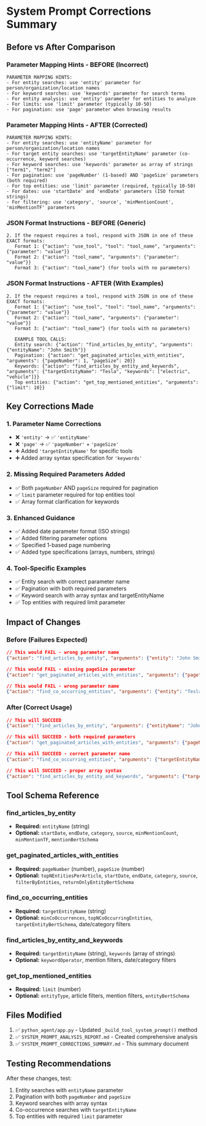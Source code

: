 # System Prompt Corrections Summary

## Before vs After Comparison

### Parameter Mapping Hints - BEFORE (Incorrect)
```
PARAMETER MAPPING HINTS:
- For entity searches: use 'entity' parameter for person/organization/location names
- For keyword searches: use 'keywords' parameter for search terms
- For entity analysis: use 'entity' parameter for entities to analyze
- For limits: use 'limit' parameter (typically 10-50)
- For pagination: use 'page' parameter when browsing results
```

### Parameter Mapping Hints - AFTER (Corrected)
```
PARAMETER MAPPING HINTS:
- For entity searches: use 'entityName' parameter for person/organization/location names
- For target entity searches: use 'targetEntityName' parameter (co-occurrence, keyword searches)
- For keyword searches: use 'keywords' parameter as array of strings ["term1", "term2"]
- For pagination: use 'pageNumber' (1-based) AND 'pageSize' parameters (both required)
- For top entities: use 'limit' parameter (required, typically 10-50)
- For dates: use 'startDate' and 'endDate' parameters (ISO format strings)
- For filtering: use 'category', 'source', 'minMentionCount', 'minMentionTF' parameters
```

### JSON Format Instructions - BEFORE (Generic)
```
2. If the request requires a tool, respond with JSON in one of these EXACT formats:
   Format 1: {"action": "use_tool", "tool": "tool_name", "arguments": {"parameter": "value"}}
   Format 2: {"action": "tool_name", "arguments": {"parameter": "value"}}
   Format 3: {"action": "tool_name"} (for tools with no parameters)
```

### JSON Format Instructions - AFTER (With Examples)
```
2. If the request requires a tool, respond with JSON in one of these EXACT formats:
   Format 1: {"action": "use_tool", "tool": "tool_name", "arguments": {"parameter": "value"}}
   Format 2: {"action": "tool_name", "arguments": {"parameter": "value"}}
   Format 3: {"action": "tool_name"} (for tools with no parameters)

   EXAMPLE TOOL CALLS:
   Entity search: {"action": "find_articles_by_entity", "arguments": {"entityName": "John Smith"}}
   Pagination: {"action": "get_paginated_articles_with_entities", "arguments": {"pageNumber": 1, "pageSize": 20}}
   Keywords: {"action": "find_articles_by_entity_and_keywords", "arguments": {"targetEntityName": "Tesla", "keywords": ["electric", "vehicle"]}}
   Top entities: {"action": "get_top_mentioned_entities", "arguments": {"limit": 10}}
```

## Key Corrections Made

### 1. Parameter Name Corrections
- ❌ `'entity'` → ✅ `'entityName'`
- ❌ `'page'` → ✅ `'pageNumber'` + `'pageSize'`
- ➕ Added `'targetEntityName'` for specific tools
- ➕ Added array syntax specification for `'keywords'`

### 2. Missing Required Parameters Added
- ✅ Both `pageNumber` AND `pageSize` required for pagination
- ✅ `limit` parameter required for top entities tool
- ✅ Array format clarification for keywords

### 3. Enhanced Guidance
- ✅ Added date parameter format (ISO strings)
- ✅ Added filtering parameter options
- ✅ Specified 1-based page numbering
- ✅ Added type specifications (arrays, numbers, strings)

### 4. Tool-Specific Examples
- ✅ Entity search with correct parameter name
- ✅ Pagination with both required parameters
- ✅ Keyword search with array syntax and targetEntityName
- ✅ Top entities with required limit parameter

## Impact of Changes

### Before (Failures Expected)
```json
// This would FAIL - wrong parameter name
{"action": "find_articles_by_entity", "arguments": {"entity": "John Smith"}}

// This would FAIL - missing pageSize parameter
{"action": "get_paginated_articles_with_entities", "arguments": {"page": 1}}

// This would FAIL - wrong parameter name
{"action": "find_co_occurring_entities", "arguments": {"entity": "Tesla"}}
```

### After (Correct Usage)
```json
// This will SUCCEED
{"action": "find_articles_by_entity", "arguments": {"entityName": "John Smith"}}

// This will SUCCEED - both required parameters
{"action": "get_paginated_articles_with_entities", "arguments": {"pageNumber": 1, "pageSize": 20}}

// This will SUCCEED - correct parameter name
{"action": "find_co_occurring_entities", "arguments": {"targetEntityName": "Tesla"}}

// This will SUCCEED - proper array syntax
{"action": "find_articles_by_entity_and_keywords", "arguments": {"targetEntityName": "Tesla", "keywords": ["electric", "car"]}}
```

## Tool Schema Reference

### find_articles_by_entity
- **Required:** `entityName` (string)
- **Optional:** `startDate`, `endDate`, `category`, `source`, `minMentionCount`, `minMentionTF`, `mentionBertSchema`

### get_paginated_articles_with_entities
- **Required:** `pageNumber` (number), `pageSize` (number)
- **Optional:** `topNEntitiesPerArticle`, `startDate`, `endDate`, `category`, `source`, `filterByEntities`, `returnOnlyEntityBertSchema`

### find_co_occurring_entities
- **Required:** `targetEntityName` (string)
- **Optional:** `minCoOccurrences`, `topNCoOccurringEntities`, `targetEntityBertSchema`, date/category filters

### find_articles_by_entity_and_keywords
- **Required:** `targetEntityName` (string), `keywords` (array of strings)
- **Optional:** `keywordOperator`, mention filters, date/category filters

### get_top_mentioned_entities
- **Required:** `limit` (number)
- **Optional:** `entityType`, article filters, mention filters, `entityBertSchema`

## Files Modified

1. ✅ `python_agent/app.py` - Updated `_build_tool_system_prompt()` method
2. ✅ `SYSTEM_PROMPT_ANALYSIS_REPORT.md` - Created comprehensive analysis
3. ✅ `SYSTEM_PROMPT_CORRECTIONS_SUMMARY.md` - This summary document

## Testing Recommendations

After these changes, test:
1. Entity searches with `entityName` parameter
2. Pagination with both `pageNumber` and `pageSize`
3. Keyword searches with array syntax
4. Co-occurrence searches with `targetEntityName`
5. Top entities with required `limit` parameter
